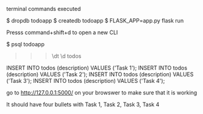 terminal commands executed

$ dropdb todoapp
$ createdb todoapp
$ FLASK_APP=app.py flask run

Presss command+shift+d to open a new CLI

$ psql todoapp

>>> \dt
>>> \d todos
>>> 
INSERT INTO todos (description) VALUES ('Task 1');
INSERT INTO todos (description) VALUES ('Task 2');
INSERT INTO todos (description) VALUES ('Task 3');
INSERT INTO todos (description) VALUES ('Task 4');

go to http://127.0.0.1:5000/ on your browswer to make sure that it is working

It should have four bullets with Task 1, Task 2, Task 3, Task 4
